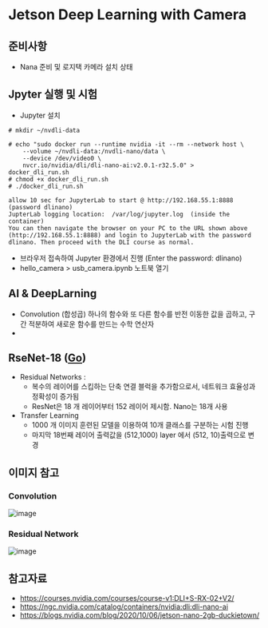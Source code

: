 # Jetson Deep Learning with Camera
## 준비사항
- Nana 준비 및 로지택 카메라 설치 상태

## Jpyter 실행 및 시험
- Jupyter 설치
```
# mkdir ~/nvdli-data

# echo "sudo docker run --runtime nvidia -it --rm --network host \
    --volume ~/nvdli-data:/nvdli-nano/data \
    --device /dev/video0 \ 
    nvcr.io/nvidia/dli/dli-nano-ai:v2.0.1-r32.5.0" >  docker_dli_run.sh
# chmod +x docker_dli_run.sh
# ./docker_dli_run.sh 
    
allow 10 sec for JupyterLab to start @ http://192.168.55.1:8888 (password dlinano)
JupterLab logging location:  /var/log/jupyter.log  (inside the container)
You can then navigate the browser on your PC to the URL shown above (http://192.168.55.1:8888) and login to JupyterLab with the password dlinano. Then proceed with the DLI course as normal.    
```
- 브라우저 접속하여 Jupyter 환경에서 진행 (Enter the password: dlinano)
- hello_camera > usb_camera.ipynb 노트북 열기
 
## AI & DeepLarning 
- Convolution (합성곱) 하나의 함수와 또 다른 함수를 반전 이동한 값을 곱하고, 구간 적분하여 새로운 함수를 만드는 수학 연산자
- 
## RseNet-18 ([Go](https://courses.nvidia.com/courses/course-v1:DLI+S-RX-02+V2/courseware/b2e02e999d9247eb8e33e893ca052206/26aa9f8bdaa948d9b068a8275c89e546/?child=first))
- Residual Networks : 
  - 복수의 레이어를 스킵하는 단축 연결 블럭을 추가함으로서, 네트워크 효율성과 정확성이 증가됨
  - ResNet은 18 개 레이어부터 152 레이어 제시함. Nano는 18개 사용
- Transfer Learning 
  - 1000 개 이미지 훈련된 모델을 이용하여 10개 클래스를 구분하는 시험 진행 
  - 마지막 18번째 레이어 출력값을 (512,1000) layer 에서 (512, 10)출력으로 변경


## 이미지 참고
### Convolution
![image](https://user-images.githubusercontent.com/11453229/125649165-b84cb846-f732-4565-9683-7c963490a7d2.png)
### Residual Network
![image](https://user-images.githubusercontent.com/11453229/125651360-09b74b30-a75d-4ce7-a390-f2590b639c25.png)

## 참고자료
- https://courses.nvidia.com/courses/course-v1:DLI+S-RX-02+V2/
- https://ngc.nvidia.com/catalog/containers/nvidia:dli:dli-nano-ai
- https://blogs.nvidia.com/blog/2020/10/06/jetson-nano-2gb-duckietown/

